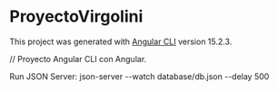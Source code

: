 # ProyectoVirgolini

This project was generated with [Angular CLI](https://github.com/angular/angular-cli) version 15.2.3.

// Proyecto Angular CLI con Angular.


Run JSON Server:
json-server --watch database/db.json --delay 500
